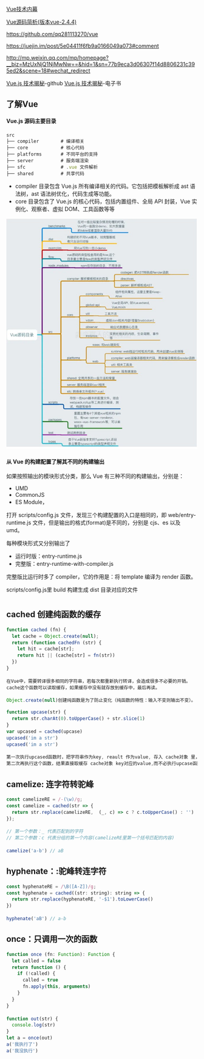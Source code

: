 [Vue技术内幕](http://caibaojian.com/vue-design/art/1start-learn.html)


[Vue源码简析(版本vue-2.4.4)](https://juejin.im/post/5ab07a63f265da2389258b12)

https://github.com/qq281113270/vue

https://juejin.im/post/5e04411f6fb9a0166049a073#comment

http://mp.weixin.qq.com/mp/homepage?__biz=MzUxNjQ1NjMwNw==&hid=1&sn=77b9eca3d06307f14d8806231c395ed2&scene=18#wechat_redirect

[Vue.js 技术揭秘](https://github.com/ustbhuangyi/vue-analysis)-github
[Vue.js 技术揭秘](https://ustbhuangyi.github.io/vue-analysis/v2/prepare/)-电子书


## 了解Vue

#### Vue.js 源码主要目录
```js
src
├── compiler        # 编译相关 
├── core            # 核心代码 
├── platforms       # 不同平台的支持
├── server          # 服务端渲染
├── sfc             # .vue 文件解析
├── shared          # 共享代码
```

* compiler 目录包含 Vue.js 所有编译相关的代码。它包括把模板解析成 ast 语法树，ast 语法树优化，代码生成等功能。
* core 目录包含了 Vue.js 的核心代码，包括内置组件、全局 API 封装，Vue 实例化、观察者、虚拟 DOM、工具函数等等

![vue-source.jpg](../../img/Vue/vue-source.jpg)


#### 从 Vue 的构建配置了解其不同的构建输出

如果按照输出的模块形式分类，那么 Vue 有三种不同的构建输出，分别是：
* UMD
* CommonJS
* ES Module，

打开 scripts/config.js 文件，发现三个构建配置的入口是相同的，即 web/entry-runtime.js 文件，但是输出的格式(format)是不同的，分别是 cjs、es 以及 umd。

每种模块形式又分别输出了 
* 运行时版：entry-runtime.js
* 完整版：entry-runtime-with-compiler.js

完整版比运行时多了 compiler，它的作用是：将 template 编译为 render 函数。

scripts/config.js里 build 构建生成 dist 目录对应的文件


# 
## cached 创建纯函数的缓存
```js
function cached (fn) {
  let cache = Object.create(null);
  return (function cachedFn (str) {
    let hit = cache[str];
    return hit || (cache[str] = fn(str))
  })
}

在Vue中，需要转译很多相同的字符串，若每次都重新执行转译，会造成很多不必要的开销。
cache这个函数可以读取缓存，如果缓存中没有就存放到缓存中，最后再读。

Object.create(null)创建纯函数是为了防止变化（纯函数的特性：输入不变则输出不变）。
```
```js
function upcase(str) {
  return str.charAt(0).toUpperCase() + str.slice(1)
}
var upcased = cached(upcase)
upcased('im a str')
upcased('im a str')

第一次执行upcased函数时，把字符串作为key, reault 作为value, 存入 cache对象 里，  
第二次再执行这个函数，结果直接取缓存 cache对象 key对应的value,而不必执行upcase函数
```

## camelize: 连字符转驼峰
```js
const camelizeRE = /-(\w)/g;
const camelize = cached(str => {
  return str.replace(camelizeRE,  (_, c) => c ? c.toUpperCase() : '')
});

// 第一个参数：_ 代表匹配到的字符
// 第二个参数：c 代表分组的第一个内容(camelizeRE里第一个括号匹配的内容)

camelize('a-b') // aB
```

## hyphenate：:驼峰转连字符
```js
const hyphenateRE = /\B([A-Z])/g;
const hyphenate = cached((str: string): string => {
  return str.replace(hyphenateRE, '-$1').toLowerCase()
})

hyphenate('aB') // a-b
```

## once：只调用一次的函数
```js
function once (fn: Function): Function {
  let called = false
  return function () {
    if (!called) {
      called = true
      fn.apply(this, arguments)
    }
  }
}

function out(str) {
  console.log(str)
}
let a = once(out)
a('我执行了')
a('我没执行')
```

```js
```